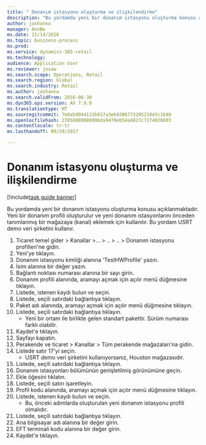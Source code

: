 ```yaml
--- 
title: " Donanım istasyonu oluşturma ve ilişkilendirme"
description: "Bu yordamda yeni bir donanım istasyonu oluşturma konusu açıklanmaktadır."
author: jashanno
manager: AnnBe
ms.date: 11/14/2016
ms.topic: business-process
ms.prod: 
ms.service: dynamics-365-retail
ms.technology: 
audience: Application User
ms.reviewer: josaw
ms.search.scope: Operations, Retail
ms.search.region: Global
ms.search.industry: Retail
ms.author: jashanno
ms.search.validFrom: 2016-06-30
ms.dyn365.ops.version: AX 7.0.0
ms.translationtype: HT
ms.sourcegitcommit: 7e0a5d044133b917a3eb9386773205218e5c1b40
ms.openlocfilehash: 2705008908699bda9479eb54a4827c71f402b603
ms.contentlocale: tr-tr
ms.lasthandoff: 09/29/2017

---
```

# <a name="create-and-associate-a-hardware-station"></a> Donanım istasyonu oluşturma ve ilişkilendirme

[!include[task guide banner](../includes/task-guide-banner.md)]

Bu yordamda yeni bir donanım istasyonu oluşturma konusu açıklanmaktadır. Yeni bir donanım profili oluşturulur ve yeni donanım istasyonlarını önceden tanımlanmış bir mağazaya (kanal) eklemek için kullanılır. Bu yordam USRT demo veri şirketini kullanır.

1. Ticaret temel gider > Kanallar >... > .. > .. > Donanım istasyonu profilleri'ne gidin.
2. Yeni'ye tıklayın.
3. Donanım istasyonu kimliği alanına 'TestHWProfile' yazın.
4. İsim alanına bir değer yazın.
5. Bağlantı noktası numarası alanına bir sayı girin.
6. Donanım profili alanında, aramayı açmak için açılır menü düğmesine tıklayın.
7. Listede, istenen kaydı bulun ve seçin.
8. Listede, seçili satırdaki bağlantıya tıklayın.
9. Paket adı alanında, aramayı açmak için açılır menü düğmesine tıklayın.
10. Listede, seçili satırdaki bağlantıya tıklayın.
    * Yeni bir ortam ile birlikte gelen standart pakettir. Sürüm numarası farklı olabilir.  
11. Kaydet'e tıklayın.
12. Sayfayı kapatın.
13. Perakende ve ticaret > Kanallar > Tüm perakende mağazaları'na gidin.
14. Listede satır 17'yi seçin.
    * USRT demo veri şirketini kullanıyorsanız, Houston mağazasıdır.  
15. Listede, seçili satırdaki bağlantıya tıklayın.
16. Donanım istasyonları bölümünün genişletilmiş görünümüne geçin.
17. Ekle öğesini tıklatın.
18. Listede, seçili satırı işaretleyin.
19. Profil kodu alanında, aramayı açmak için açılır menü düğmesine tıklayın.
20. Listede, istenen kaydı bulun ve seçin.
    * Bu, önceki adımlarda oluşturulan yeni donanım istasyonu profili olmalıdır.  
21. Listede, seçili satırdaki bağlantıya tıklayın.
22. Ana bilgisayar adı alanına bir değer girin.
23. EFT terminali kodu alanına bir değer girin.
24. Kaydet'e tıklayın.


